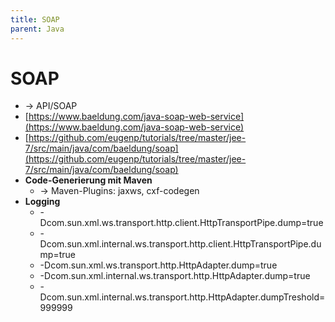 ```yaml
---
title: SOAP
parent: Java
---
```


# SOAP
- → API/SOAP
- [https://www.baeldung.com/java-soap-web-service](https://www.baeldung.com/java-soap-web-service)
- [https://github.com/eugenp/tutorials/tree/master/jee-7/src/main/java/com/baeldung/soap](https://github.com/eugenp/tutorials/tree/master/jee-7/src/main/java/com/baeldung/soap)
- **Code-Generierung mit Maven**
    - → Maven-Plugins: jaxws, cxf-codegen
- **Logging**
    - -Dcom.sun.xml.ws.transport.http.client.HttpTransportPipe.dump=true
    - -Dcom.sun.xml.internal.ws.transport.http.client.HttpTransportPipe.dump=true
    - -Dcom.sun.xml.ws.transport.http.HttpAdapter.dump=true
    - -Dcom.sun.xml.internal.ws.transport.http.HttpAdapter.dump=true
    - -Dcom.sun.xml.internal.ws.transport.http.HttpAdapter.dumpTreshold=999999
